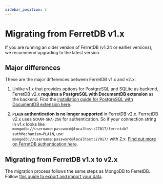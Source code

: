 ```yaml
---
sidebar_position: 3
---
```


# Migrating from FerretDB v1.x

If you are running an older version of FerretDB (v1.24 or earlier versions), we recommend upgrading to the latest version.

## Major differences

These are the major differences between FerretDB v1.x and v2.x:

1. Unlike v1.x that provides options for PostgreSQL and SQLite as backend, FerretDB v2.x **requires a PostgreSQL with DocumentDB extension** as the backend.
   Find the [installation guide for PostgreSQL with DocumentDB extension here](../installation/documentdb/docker.md).

2. **`PLAIN` authentication is no longer supported** in FerretDB v2.x.
   FerrretDB v2.x uses `SCRAM-SHA-256` for authentication.
   So if your connection string in v1.x looks like `mongodb://username:password@localhost:27017/ferretdb?authMechanism=PLAIN`, use `mongodb://username:password@localhost:27017/` with 2.x.
   [Find out more on FerretDB authentication here](../security/authentication.md).

## Migrating from FerretDB v1.x to v2.x

The migration process follows the same steps as MongoDB to FerretDB.
Follow [this guide to export and import your data](migrating-from-mongodb.md).
